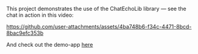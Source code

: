This project demonstrates the use of the ChatEchoLib library — see the chat in action in this video:

https://github.com/user-attachments/assets/4ba748b6-f34c-4471-8bcd-8bac9efc353b

And check out the demo-app [here](https://github.com/QuanyshK/AdvAndLab2)
